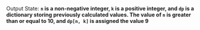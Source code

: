 Output State: **`n` is a non-negative integer, `k` is a positive integer, and `dp` is a dictionary storing previously calculated values. The value of `n` is greater than or equal to 10, and `dp[n, k]` is assigned the value 9**